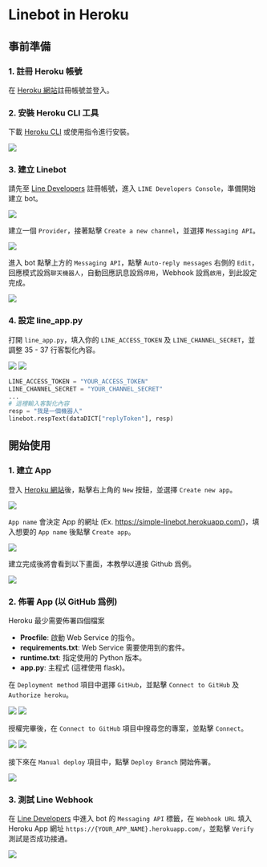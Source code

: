 # Linebot in Heroku

## 事前準備

### 1. 註冊 Heroku 帳號

在 [Heroku 網站](https://www.heroku.com)註冊帳號並登入。

### 2. 安裝 Heroku CLI 工具

下載 [Heroku CLI](https://devcenter.heroku.com/articles/heroku-cli) 或使用指令進行安裝。

![](./img/img01.png)

### 3. 建立 Linebot

請先至 [Line Developers](https://developers.line.biz/zh-hant/) 註冊帳號，進入 `LINE Developers Console`，準備開始建立 bot。

![](./img/img02.png)

建立一個 `Provider`，接著點擊 `Create a new channel`，並選擇 `Messaging API`。

![](./img/img03.png)

進入 bot 點擊上方的 `Messaging API`，點擊 `Auto-reply messages` 右側的 `Edit`，回應模式設爲`聊天機器人`，自動回應訊息設爲`停用`，Webhook 設爲`啟用`，到此設定完成。

![](./img/img04.png)

### 4. 設定 line_app.py

打開 `line_app.py`，填入你的 `LINE_ACCESS_TOKEN` 及 `LINE_CHANNEL_SECRET`，並調整 35 - 37 行客製化內容。

![](./img/img05.png)
![](./img/img06.png)

```python
LINE_ACCESS_TOKEN = "YOUR_ACCESS_TOKEN"
LINE_CHANNEL_SECRET = "YOUR_CHANNEL_SECRET"
...
# 這裡輸入客製化內容
resp = "我是一個機器人"
linebot.respText(dataDICT["replyToken"], resp)
```

## 開始使用

### 1. 建立 App

登入 [Heroku 網站](https://www.heroku.com)後，點擊右上角的 `New` 按鈕，並選擇 `Create new app`。

![](./img/img07.png)

`App name` 會決定 App 的網址 (Ex. https://simple-linebot.herokuapp.com/)，填入想要的 `App name` 後點擊 `Create app`。

![](./img/img08.png)

建立完成後將會看到以下畫面，本教學以連接 Github 爲例。

![](./img/img09.png)

### 2. 佈署 App (以 GitHub 爲例)

Heroku 最少需要佈署四個檔案

- **Procfile**: 啟動 Web Service 的指令。
- **requirements.txt**: Web Service 需要使用到的套件。
- **runtime.txt**: 指定使用的 Python 版本。
- **app.py**: 主程式 (這裡使用 flask)。

在 `Deployment method` 項目中選擇 `GitHub`，並點擊 `Connect to GitHub` 及 `Authorize heroku`。

![](./img/img10.png)
![](./img/img11.png)

授權完畢後，在 `Connect to GitHub` 項目中搜尋您的專案，並點擊 `Connect`。

![](./img/img12.png)
![](./img/img13.png)

接下來在 `Manual deploy` 項目中，點擊 `Deploy Branch` 開始佈署。

![](./img/img14.png)

### 3. 測試 Line Webhook

在 [Line Developers](https://developers.line.biz/zh-hant/) 中進入 bot 的 `Messaging API` 標籤，在 `Webhook URL` 填入 Heroku App 網址 `https://{YOUR_APP_NAME}.herokuapp.com/`，並點擊 `Verify` 測試是否成功接通。

![](./img/img15.png)